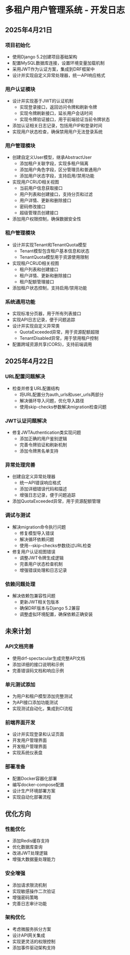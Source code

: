 # 多租户用户管理系统 - 开发日志

## 2025年4月21日

### 项目初始化
- 使用Django 5.2创建项目基础架构
- 配置MySQL数据库连接，设置环境变量加载机制
- 采用JWT作为认证方案，集成到DRF框架中
- 设计并实现自定义异常处理器，统一API响应格式

### 用户认证模块
- 设计并实现基于JWT的认证机制
  - 实现登录接口，返回访问令牌和刷新令牌
  - 实现令牌刷新接口，延长用户会话时间
  - 实现令牌验证接口，用于前端验证当前令牌状态
- 添加认证相关日志记录，包括用户IP和登录时间
- 实现用户状态检查，确保禁用用户无法登录系统

### 用户管理模块
- 创建自定义User模型，继承AbstractUser
  - 添加租户关联字段，实现多租户隔离
  - 添加用户角色字段，区分管理员和普通用户
  - 添加用户状态字段，支持启用/禁用功能
- 实现用户CRUD相关视图
  - 当前用户信息获取接口
  - 用户列表和创建接口，支持分页和过滤
  - 用户详情、更新和删除接口
  - 密码修改接口
  - 超级管理员创建接口
- 添加用户权限控制，确保数据安全性

### 租户管理模块
- 设计并实现Tenant和TenantQuota模型
  - Tenant模型包含租户基本信息和状态
  - TenantQuota模型用于资源使用限制
- 实现租户CRUD相关视图
  - 租户列表和创建接口
  - 租户详情、更新和删除接口
  - 租户配额管理接口
- 添加租户状态控制，支持启用/禁用功能

### 系统通用功能
- 实现标准分页器，用于所有列表接口
- 实现API日志记录，便于问题追踪
- 设计并实现自定义异常类
  - QuotaExceeded异常，用于资源配额超限
  - TenantDisabled异常，用于禁用租户控制
- 配置跨域资源共享(CORS)，支持前端调用

## 2025年4月22日

### URL配置问题解决
- 检查并修复URL配置结构
  - 将URL配置分为auth_urls和user_urls两部分
  - 解决循环导入问题，优化导入路径
  - 使用skip-checks参数解决migration检查问题

### JWT认证问题解决
- 修复JWTAuthentication类实现问题
  - 添加正确的用户鉴别逻辑
  - 完善令牌验证和刷新机制
  - 添加令牌黑名单支持

### 异常处理完善
- 创建自定义异常处理器
  - 统一API错误响应格式
  - 添加详细错误代码和描述
  - 增强日志记录，便于问题追踪
- 添加QuotaExceeded异常，用于资源配额管理

### 调试与测试
- 解决migration命令执行问题
  - 修复模型导入错误
  - 解决循环依赖问题
  - 使用--skip-checks参数绕过URL检查
- 修复用户认证视图错误
  - 调整JWT令牌生成逻辑
  - 完善用户状态检查机制
  - 增强错误处理和日志记录

### 依赖问题处理
- 解决依赖包兼容性问题
  - 更新JWT相关包版本
  - 确保DRF版本与Django 5.2兼容
  - 调整虚拟环境配置，确保依赖正确安装

## 未来计划

### API文档完善
- 使用drf-spectacular生成完整API文档
- 添加详细的接口说明和示例
- 完善错误码文档和响应示例

### 单元测试添加
- 为用户和租户模型添加完整测试
- 为API接口添加功能测试
- 实现测试自动化，集成到CI流程

### 前端界面开发
- 设计并实现登录和认证页面
- 开发用户管理界面
- 开发租户管理界面
- 实现系统仪表盘

### 部署准备
- 配置Docker容器化部署
- 编写docker-compose配置
- 设计生产环境部署方案
- 实现自动化部署流程

## 优化方向

### 性能优化
- 添加Redis缓存支持
- 优化数据库查询
- 改进JWT处理逻辑
- 增强大数据量处理能力

### 安全增强
- 添加请求限流机制
- 实现敏感操作二次验证
- 增强密码策略
- 完善日志审计功能

### 架构优化
- 考虑微服务拆分方案
- 设计API网关集成
- 实现更灵活的权限控制
- 添加事件驱动架构支持 